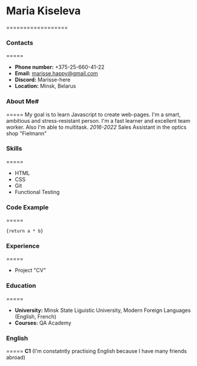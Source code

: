 # **Maria Kiseleva** #
==================
### **Contacts** ###
=====
* **Phone number:** +375-25-660-41-22
* **Email:** marisse.happy@gmail.com
* **Discord:** Marisse-here
* **Location:** Minsk, Belarus
### **About Me**#
=====
My goal is to learn Javascript to create web-pages. I'm a smart, ambitious and stress-resistant person. I'm a fast learner and excellent team worker. Also I'm able to multitask. 
*2016-2022* Sales Assistant in the optics shop "Fielmann"
### **Skills** ### 
=====
+ HTML
+ CSS
+ Git
+ Functional Testing
### **Code Example** ###
=====
```function multiply (a, b)
{return a * b}
```
### **Experience** ###
=====
* Project "CV"
### **Education** ###
=====
* **University:** Minsk State Liguistic University, Modern Foreign Languages (English, French)
* **Courses:** QA Academy
### **English** ###
=====
**C1** (I'm constatntly practising English because I have many friends abroad)